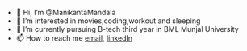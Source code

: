- 👋 Hi, I’m @ManikantaMandala
- 👀 I’m interested in movies,coding,workout and sleeping
- 🌱 I’m currently pursuing B-tech third year in BML Munjal University
- 📫 How to reach me [email](mailto:mandala.manikanta.20cse@bmu.edu.in), [linkedIn](https://www.linkedin.com/in/manikanta-mandala-206677202/)

<!---
ManikantaMandala/ManikantaMandala is a ✨ special ✨ repository because its `README.md` (this file) appears on your GitHub profile.
You can click the Preview link to take a look at your changes.
--->
